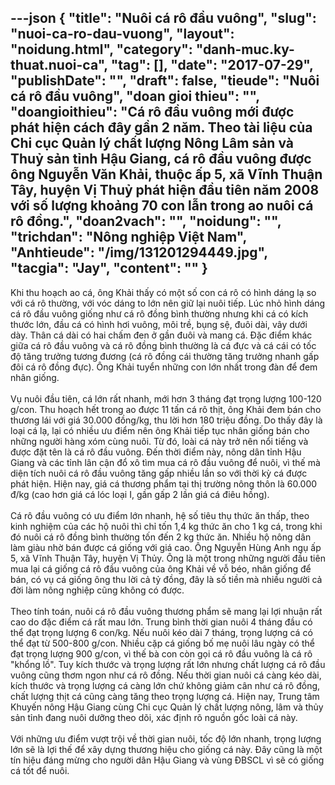 ---json
{
    "title": "Nuôi cá rô đầu vuông",
    "slug": "nuoi-ca-ro-dau-vuong",
    "layout": "noidung.html",
    "category": "danh-muc.ky-thuat.nuoi-ca",
    "tag": [],
    "date": "2017-07-29",
    "publishDate": "",
    "draft": false,
    "tieude": "Nuôi cá rô đầu vuông",
    "doan gioi thieu": "",
    "doangioithieu": "Cá rô đầu vuông mới được phát hiện cách đây gần 2 năm. Theo tài liệu của Chi cục Quản lý chất lượng Nông Lâm sản và Thuỷ sản tỉnh Hậu Giang, cá rô đầu vuông được ông Nguyễn Văn Khải, thuộc ấp 5, xã Vĩnh Thuận Tây, huyện Vị Thuỷ phát hiện đầu tiên năm 2008 với số lượng khoảng 70 con lẫn trong ao nuôi cá rô đồng.",
    "doan2vach": "",
    "noidung": "",
    "trichdan": "Nông nghiệp Việt Nam",
    "Anhtieude": "/img/131201294449.jpg",
    "tacgia": "Jay",
    "__content__": ""
}
---
<p>Khi thu hoạch ao c&aacute;, &ocirc;ng Khải thấy c&oacute; một số con c&aacute; r&ocirc; c&oacute; h&igrave;nh d&aacute;ng lạ so với c&aacute; r&ocirc; thường, với v&oacute;c d&aacute;ng to lớn n&ecirc;n giữ lại nu&ocirc;i tiếp. L&uacute;c nhỏ h&igrave;nh d&aacute;ng c&aacute; r&ocirc; đầu vu&ocirc;ng giống như c&aacute; r&ocirc; đồng b&igrave;nh thường nhưng khi c&aacute; c&oacute; k&iacute;ch thước lớn, đầu c&aacute; c&oacute; h&igrave;nh hơi vu&ocirc;ng, m&ocirc;i trề, bụng sệ, đu&ocirc;i d&agrave;i, v&acirc;y dưới d&agrave;y. Th&acirc;n c&aacute; d&agrave;i c&oacute; hai chấm đen ở gần đu&ocirc;i v&agrave; mang c&aacute;. Đặc điểm kh&aacute;c giữa c&aacute; r&ocirc; đầu vu&ocirc;ng v&agrave; c&aacute; r&ocirc; đồng b&igrave;nh thường l&agrave; c&aacute; đực v&agrave; c&aacute; c&aacute;i c&oacute; tốc độ tăng trưởng tương đương (c&aacute; r&ocirc; đồng c&aacute;i thường tăng trưởng nhanh gấp đ&ocirc;i c&aacute; r&ocirc; đồng đực). &Ocirc;ng Khải tuyển những con lớn nhất trong đ&agrave;n để đem nh&acirc;n giống.&nbsp;<br />
<br />
Vụ nu&ocirc;i đầu ti&ecirc;n, c&aacute; lớn rất nhanh, mới hơn 3 th&aacute;ng đạt trọng lượng 100-120 g/con. Thu hoạch hết trong ao được 11 tấn c&aacute; r&ocirc; thịt, &ocirc;ng Khải đem b&aacute;n cho thương l&aacute;i với gi&aacute; 30.000 đồng/kg, thu lời hơn 180 triệu đồng. Do thấy đ&acirc;y l&agrave; loại c&aacute; lạ, lại c&oacute; nhiều ưu điểm n&ecirc;n &ocirc;ng Khải tiếp tục nh&acirc;n giống b&aacute;n cho những người h&agrave;ng x&oacute;m c&ugrave;ng nu&ocirc;i. Từ đ&oacute;, lo&agrave;i c&aacute; n&agrave;y trở n&ecirc;n nổi tiếng v&agrave; được đặt t&ecirc;n l&agrave; c&aacute; r&ocirc; đầu vu&ocirc;ng. Đến thời điểm n&agrave;y, n&ocirc;ng d&acirc;n tỉnh Hậu Giang v&agrave; c&aacute;c tỉnh l&acirc;n cận đổ x&ocirc; t&igrave;m mua c&aacute; r&ocirc; đầu vu&ocirc;ng để nu&ocirc;i, v&igrave; thế m&agrave; diện t&iacute;ch nu&ocirc;i c&aacute; r&ocirc; đầu vu&ocirc;ng tăng gấp nhiều lần so với thời kỳ c&aacute; được ph&aacute;t hiện. Hiện nay, gi&aacute; c&aacute; thương phẩm tại thị trường n&ocirc;ng th&ocirc;n l&agrave; 60.000 đ/kg (cao hơn gi&aacute; c&aacute; l&oacute;c loại I, gần gấp 2 lần gi&aacute; c&aacute; đi&ecirc;u hồng).&nbsp;<br />
<br />
C&aacute; r&ocirc; đầu vu&ocirc;ng c&oacute; ưu điểm lớn nhanh, hệ số ti&ecirc;u thụ thức ăn thấp, theo kinh nghiệm của c&aacute;c hộ nu&ocirc;i th&igrave; chỉ tốn 1,4 kg thức ăn cho 1 kg c&aacute;, trong khi đ&oacute; nu&ocirc;i c&aacute; r&ocirc; đồng b&igrave;nh thường tốn đến 2 kg thức ăn. Nhiều hộ n&ocirc;ng d&acirc;n l&agrave;m gi&agrave;u nhờ b&aacute;n được c&aacute; giống với gi&aacute; cao. &Ocirc;ng Nguyễn H&ugrave;ng Anh ngụ ấp 5, x&atilde; Vĩnh Thuận T&acirc;y, huyện Vị Thủy. &Ocirc;ng l&agrave; một trong những người đầu ti&ecirc;n mua lại c&aacute; giống c&aacute; r&ocirc; đầu vu&ocirc;ng của &ocirc;ng Khải về vỗ b&eacute;o, nh&acirc;n giống để b&aacute;n, c&oacute; vụ c&aacute; giống &ocirc;ng thu lời cả tỷ đồng, đ&acirc;y l&agrave; số tiền m&agrave; nhiều người cả đời l&agrave;m n&ocirc;ng nghiệp cũng kh&ocirc;ng c&oacute; được.&nbsp;<br />
<br />
Theo t&iacute;nh to&aacute;n, nu&ocirc;i c&aacute; r&ocirc; đầu vu&ocirc;ng thương phẩm sẽ mang lại lợi nhuận rất cao do đặc điểm c&aacute; rất mau lớn. Trung b&igrave;nh thời gian nu&ocirc;i 4 th&aacute;ng đầu c&oacute; thể đạt trọng lượng 6 con/kg. Nếu nu&ocirc;i k&eacute;o d&agrave;i 7 th&aacute;ng, trọng lượng c&aacute; c&oacute; thể đạt từ 500-800 g/con. Nhiều cặp c&aacute; giống bố mẹ nu&ocirc;i l&acirc;u ng&agrave;y c&oacute; thể đạt trọng lượng 900 g/con, v&igrave; thế b&agrave; con c&ograve;n gọi c&aacute; r&ocirc; đầu vu&ocirc;ng l&agrave; c&aacute; r&ocirc; &quot;khổng lồ&quot;. Tuy k&iacute;ch thước v&agrave; trọng lượng rất lớn nhưng chất lượng c&aacute; r&ocirc; đầu vu&ocirc;ng cũng thơm ngon như c&aacute; r&ocirc; đồng. Nếu thời gian nu&ocirc;i c&aacute; c&agrave;ng k&eacute;o d&agrave;i, k&iacute;ch thước v&agrave; trọng lượng c&aacute; c&agrave;ng lớn chứ kh&ocirc;ng giảm c&acirc;n như c&aacute; r&ocirc; đồng, chất lượng thịt c&aacute; cũng c&agrave;ng tăng theo trọng lượng c&aacute;. Hiện nay, Trung t&acirc;m Khuyến n&ocirc;ng Hậu Giang c&ugrave;ng Chi cục Quản l&yacute; chất lượng n&ocirc;ng, l&acirc;m v&agrave; thủy sản tỉnh đang nu&ocirc;i dưỡng theo d&otilde;i, x&aacute;c định r&otilde; nguồn gốc lo&agrave;i c&aacute; n&agrave;y.&nbsp;<br />
<br />
Với những ưu điểm vượt trội về thời gian nu&ocirc;i, tốc độ lớn nhanh, trọng lượng lớn sẽ l&agrave; lợi thế để x&acirc;y dựng thương hiệu cho giống c&aacute; n&agrave;y. Đ&acirc;y cũng l&agrave; một t&iacute;n hiệu đ&aacute;ng mừng cho người d&acirc;n Hậu Giang v&agrave; v&ugrave;ng ĐBSCL v&igrave; sẽ c&oacute; giống c&aacute; tốt để nu&ocirc;i.</p>
